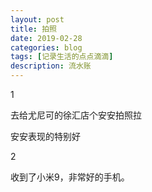 ```yaml
---
layout: post
title: 拍照
date: 2019-02-28
categories: blog
tags: [记录生活的点点滴滴]
description: 流水账
---
```


1 

去给尤尼可的徐汇店个安安拍照拉

安安表现的特别好

2

收到了小米9，非常好的手机。















